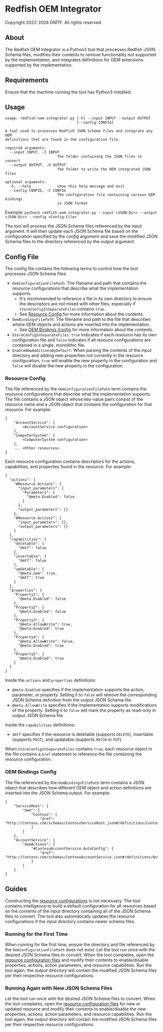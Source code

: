 # Redfish OEM Integrator

Copyright 2022-2024 DMTF.  All rights reserved.

## About

The Redfish OEM Integrator is a Python3 tool that processes Redfish JSON Schema files, modifies their contents to remove functionality not supported by the implementation, and integrates definitions for OEM extensions supported by the implementation.

## Requirements

Ensure that the machine running the tool has Python3 installed.

## Usage

```
usage: redfish-oem-integrator.py [-h] --input INPUT --output OUTPUT
                                 [--config CONFIG]

A tool used to processes Redfish JSON Schema files and integrate any OEM
definitions that are found in the configuration file.

required arguments:
  --input INPUT, -I INPUT
                        The folder containing the JSON files to convert
  --output OUTPUT, -O OUTPUT
                        The folder to write the OEM integrated JSON files

optional arguments:
  -h, --help            show this help message and exit
  --config CONFIG, -C CONFIG
                        The configuration file containing various OEM bindings
                        in JSON format
```

Example: `python3 redfish-oem-integrator.py --input <JSON-Dir> --output <JSON-Dir> --config <Config-File>`

The tool will process the JSON Schema files referenced by the *input* argument.
It will then update each JSON Schema file based on the configuration specified by the *config* argument and save the modified JSON Schema files to the directory referenced by the *output* argument.

## Config File

The config file contains the following terms to control how the tool processes JSON Schema files:

* `OemConfigurationFilePath`: The filename and path that contains the resource configurations that describe what the implementation supports.
    * It's recommended to reference a file in its own directory to ensure the descriptors are not mixed with other files, especially if `StoreConfigInSeparateFiles` contains `true`.
    * See [Resource Config](#resource-config) for more information about the contents.
* `OemBindingsFilePath`: The filename and path to the file that describes where OEM objects and actions are inserted into the implementation.
    * See [OEM Bindings Config](#oem-bindings-config) for more information about the contents.
* `StoreConfigInSeparateFiles`: `true` indicates if each resource has its own configuration file and `false` indicates if all resouce configurations are contained in a single, monolithic file.
* `EnableNewAdditionsByDefault`: When parsing the contents of the *input* directory and adding new properties not currently in the resource configuration, `true` will enable the new property in the configuration and `false` will disable the new property in the configuration.

### Resource Config

The file referenced by the `OemConfigurationFilePath` term contains the resource configurations that describe what the implementation supports.
The file contains a JSON object whose key-value pairs consist of the resource name and a JSON object that contains the configuration for that resource.
For example:

```
{
    "AccountService": {
        <AccountService configuration>
    },
    "ComputerSystem": {
        <ComputerSystem configuration>
    },
    ... <Other resources>
}
```

Each resource configuration contains descriptors for the actions, capabilities, and properties found in the resource.
For example:

```
{
  "actions": {
    "#Resource.Action1": {
      "input_parameters": {
        "Parameter1": {
          "@meta.Enabled": false
        }
      },
      "output_parameters": {}
    },
    "#Resource.Action2": {
      "input_parameters": {},
      "output_parameters": {}
    }
  },
  "capabilities": {
    "deletable": {
      "dmtf": false
    },
    "insertable": {
      "dmtf": false
    },
    "updatable": {
      "@meta.oem": true,
      "dmtf": true
    }
  },
  "properties": {
    "Property1": {
      "@meta.Enabled": false
    },
    "Property2": {
      "@meta.Enabled": false
    },
    "Property3": {
      "@meta.AllowWrite": true,
      "@meta.Enabled": true
    },
    "Property4": {
      "@meta.AllowWrite": false,
      "@meta.Enabled": true
    },
    "Property5": {
      "@meta.Enabled": true
    }
  }
}
```

Inside the `actions` and `properties` definitions:

* `@meta.Enabled` specifies if the implementation supports the action, parameter, or property.  Setting it to `false` will remove the corresponding JSON Schema definition from the output JSON Schema file.
* `@meta.AllowWrite` specifies if the implementation supports modifications of the property.  Setting it to `false` will mark the property as read-only in output JSON Schema file.

Inside the `capabilities` definitions:

* `dmtf` specifies if the resource is deletable (supports `DELETE`), insertable (supports `POST`), and updatable (supports `PATCH` or `PUT`).

When `StoreConfigInSeparateFiles` contains `true`, each resource object in the file contains a `$ref` statement to reference the file containing the resource configuration.

### OEM Bindings Config

The file referenced by the `OemBindingsFilePath` term contains a JSON object that describes how different OEM object and action definitions are inserted into the JSON Schema output.
For example:

```
{
    "ServiceRoot": {
        "Oem": {
            "Contoso": {
                "$ref": "http://Contoso.com/schemas/ContosoServiceRoot.json#/definitions/ContosoServiceRoot"
            }
        }
    },
    "AccountService": {
        "OemActions": {
            "#ContosoAccountService.AutoConfig": {
                "$ref": "http://Contoso.com/schemas/ContosoAccountService.json#/definitions/AutoConfig"
            }
        }
    }
}
```

## Guides

Constructing the [resource configurations](#resource-config) is not necessary.
The tool contains intelligence to build a default configuration for all resources based on the contents of the *input* directory containing all of the JSON Schema files to convert.
The tool also automatically updates the resource configurations if the *input* directory contains newer schema files.

### Running for the First Time

When running for the first time, ensure the directory and file referenced by the `OemConfigurationFilePath` does not exist.
Let the tool run once with the desired JSON Schema files to convert.
When the tool completes, open the [resource configuration files](#resource-config) and modify their contents to enable/disable properties, actions, action parameters, and resource capabilities.
Run the tool again; the *output* directory will contain the modified JSON Schema files per their respective resource configurations.

### Running Again with New JSON Schema Files

Let the tool run once with the desired JSON Schema files to convert.
When the tool completes, open the [resource configuration files](#resource-config) for new or updated resource and modify their contents to enable/disable the new properties, actions, action parameters, and resource capabilities.
Run the tool again; the *output* directory will contain the modified JSON Schema files per their respective resource configurations.
